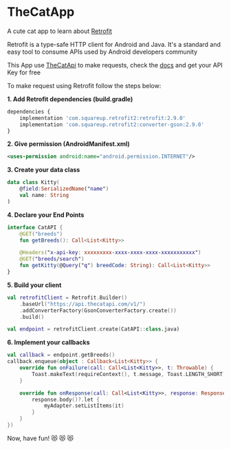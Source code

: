 # TheCatApp
A cute cat app to learn about [Retrofit](https://square.github.io/retrofit/)

Retrofit is a type-safe HTTP client for Android and Java. It's a standard and easy tool to consume APIs used by Android developers community

This App use [TheCatApi](https://thecatapi.com/) to make requests, check the [docs](https://docs.thecatapi.com/) and get your API Key for free

To make request using Retrofit follow the steps below:


**1. Add Retrofit dependencies (build.gradle)**
```python
dependencies {
	implementation 'com.squareup.retrofit2:retrofit:2.9.0'
    implementation 'com.squareup.retrofit2:converter-gson:2.9.0'
}
```
**2. Give permission (AndroidManifest.xml)**
```xml  
<uses-permission android:name="android.permission.INTERNET"/>
```
**3. Create your data class**
```kotlin
data class Kitty(
	@field:SerializedName("name")
	val name: String
)
```
**4. Declare your End Points**
```kotlin
interface CatAPI {
    @GET("breeds")
    fun getBreeds(): Call<List<Kitty>>

    @Headers("x-api-key: xxxxxxxxx-xxxx-xxxx-xxxx-xxxxxxxxxxx")
    @GET("breeds/search")
    fun getKitty(@Query("q") breedCode: String): Call<List<Kitty>>
}
```
**5. Build your client**
```kotlin
val retrofitClient = Retrofit.Builder()
    .baseUrl("https://api.thecatapi.com/v1/")
    .addConverterFactory(GsonConverterFactory.create())
    .build()

val endpoint = retrofitClient.create(CatAPI::class.java)
```
**6. Implement your callbacks**
```kotlin
val callback = endpoint.getBreeds()
callback.enqueue(object : Callback<List<Kitty>> {
    override fun onFailure(call: Call<List<Kitty>>, t: Throwable) {
        Toast.makeText(requireContext(), t.message, Toast.LENGTH_SHORT).show()
    }

    override fun onResponse(call: Call<List<Kitty>>, response: Response<List<Kitty>>) {
        response.body()?.let {
            myAdapter.setListItems(it)
        }
    }
})
```

Now, have fun! :heart_eyes_cat: :heart_eyes_cat: :heart_eyes_cat:
